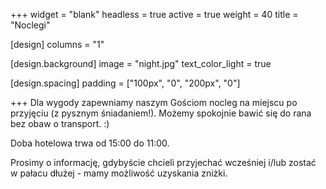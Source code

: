 +++
widget = "blank"
headless = true
active = true
weight = 40
title = "Noclegi"

[design]
  columns = "1"

[design.background]
  image = "night.jpg"
  text_color_light = true

[design.spacing]
  padding = ["100px", "0", "200px", "0"]

+++
Dla wygody zapewniamy naszym Gościom nocleg na miejscu po przyjęciu (z pysznym śniadaniem!).
Możemy spokojnie bawić się do rana bez obaw o transport. :)

Doba hotelowa trwa od 15:00 do 11:00.

Prosimy o informację, gdybyście chcieli przyjechać wcześniej i/lub zostać w pałacu dłużej - mamy możliwość uzyskania zniżki.
